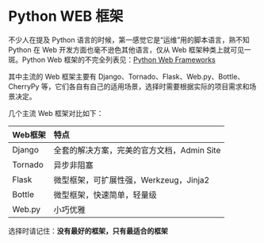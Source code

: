 # Python WEB 框架

不少人在提及 Python 语言的时候，第一感觉它是“运维”用的脚本语言，熟不知 Python 在 Web 开发方面也毫不逊色其他语言，仅从 Web 框架种类上就可见一斑。Python Web 框架的不完全列表见：[Python Web Frameworks](https://wiki.python.org/moin/WebFrameworks "WebFrameworks")

其中主流的 Web 框架主要有 Django、Tornado、Flask、Web.py、Bottle、CherryPy 等，它们各自有自己的适用场景，选择时需要根据实际的项目需求和场景决定。

几个主流 Web 框架对比如下：

| **Web框架** | **特点** |
| :--- | :--- |
| Django | 全套的解决方案，完美的官方文档，Admin Site |
| Tornado | 异步非阻塞 |
| Flask | 微型框架，可扩展性强，Werkzeug，Jinja2 |
| Bottle | 微型框架，快速简单，轻量级 |
| Web.py | 小巧优雅 |

选择时请记住：**没有最好的框架，只有最适合的框架**

